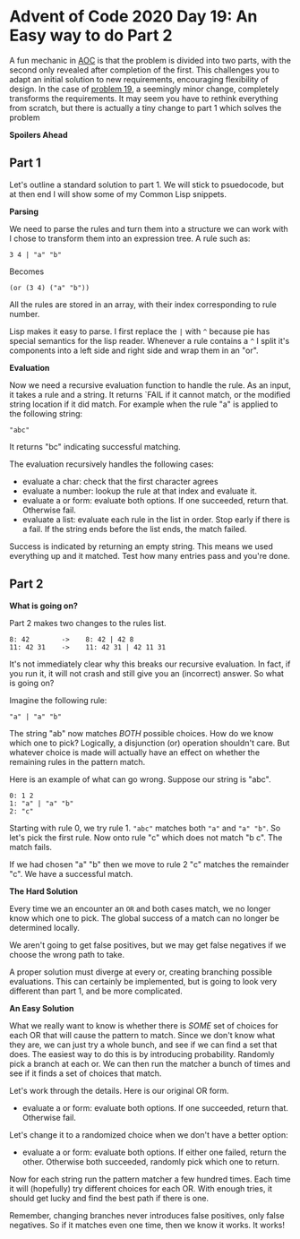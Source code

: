 Advent of Code 2020 Day 19: An Easy way to do Part 2
==========================================================

A fun mechanic in [AOC][1] is that the problem is divided
into two parts, with the second only revealed after completion of
the first.
This challenges you to adapt an initial solution to new requirements,
encouraging flexibility of design.
In the case of [problem 19][2], a seemingly minor change, completely transforms
the requirements. 
It may seem you have to rethink everything from scratch,
but there is actually a tiny change to part 1 which solves the problem

**Spoilers Ahead**

## Part 1

Let's outline a standard solution to part 1.
We will stick to psuedocode, but at then end I will show some of my Common Lisp snippets.

**Parsing**

We need to parse the rules and turn them into a structure we can work with
I chose to transform them into an expression tree.
A rule such as:

    3 4 | "a" "b"

Becomes

    (or (3 4) ("a" "b"))

All the rules are stored in an array,
with their index corresponding to rule number.

Lisp makes it easy to parse.
I first replace the `|` with `^` because pie has special
semantics for the lisp reader. 
Whenever a rule contains a `^` I split it's components
into a left side and right side and wrap them in an "or".

**Evaluation**

Now we need a recursive evaluation function to handle the rule.
As an input, it takes a rule and a string.
It returns `FAIL if it cannot match,
or the modified string location if it did match.
For example when the rule "a" is applied to the following string:

    "abc"

It returns "bc" indicating successful matching.

The evaluation recursively handles the following cases:

- evaluate a char: check that the first character agrees
- evaluate a number: lookup the rule at that index and evaluate it.
- evaluate a or form: evaluate both options. If one succeeded, return that. Otherwise fail.
- evaluate a list: evaluate each rule in the list in order. Stop early if there is a fail.
                   If the string ends before the list ends, the match failed.

Success is indicated by returning an empty string.
This means we used everything up and it matched.
Test how many entries pass and you're done.


## Part 2

**What is going on?**

Part 2 makes two changes to the rules list.

    8: 42        ->    8: 42 | 42 8
    11: 42 31    ->    11: 42 31 | 42 11 31

It's not immediately clear why this breaks our recursive evaluation.
In fact, if you run it, it will not crash and still give you an (incorrect) answer.
So what is going on?

Imagine the following rule:

    "a" | "a" "b"

The string "ab" now matches *BOTH* possible choices. How do we know which one to pick?
Logically, a disjunction (or) operation shouldn't care.
But whatever choice
is made will actually have an effect on whether the remaining rules in the pattern
match.

Here is an example of what can go wrong.
Suppose our string is "abc".

    0: 1 2
    1: "a" | "a" "b"
    2: "c"

Starting with rule 0, we try rule 1.
`"abc"` matches both `"a"` and `"a" "b"`.
So let's pick the first rule.
Now onto rule "c" which does not match "b c".
The match fails.

If we had chosen "a" "b" then we move
to rule 2 "c" matches the remainder "c".
We have a successful match.

**The Hard Solution**

Every time we an encounter an `OR` and both cases
match, we no longer know which one to pick.
The global success of a match can no longer be determined locally.

We aren't going to get false positives, but we may get false negatives
if we choose the wrong path to take.

A proper solution must diverge at every or, creating branching possible evaluations.
This can certainly be implemented, but is going to look very different than part 1,
and be more complicated.

**An Easy Solution**

What we really want to know is whether there is *SOME* set of choices for each OR that will cause the pattern to match.
Since we don't know what they are, we can just try a whole bunch, and see if we can find a set that does.
The easiest way to do this is by introducing probability.
Randomly pick a branch at each or.
We can then run the matcher a bunch of times and see if it finds a set of choices that match.

Let's work through the details.
Here is our original OR form.

- evaluate a or form: evaluate both options. If one succeeded, return that. Otherwise fail.

Let's change it to a randomized choice when we don't have a better option:

- evaluate a or form: evaluate both options. If either one failed, return the other.
    Otherwise both succeeded, randomly pick which one to return.


Now for each string run the pattern matcher a few hundred times.
Each time it will (hopefully) try different choices for each OR.
With enough tries, it should get lucky and find the best path
if there is one.

Remember, changing branches never introduces false positives, only false negatives.
So if it matches even one time, then we know it works.
It works!


[1]: https://adventofcode.com/2020
[2]: https://adventofcode.com/2020/day/1
